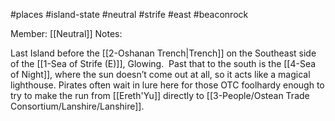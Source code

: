 #places #island-state #neutral #strife #east #beaconrock 

Member: [[Neutral]]
Notes:

Last Island before the [[2-Oshanan Trench|Trench]] on the Southeast side of the [[1-Sea of Strife (E)]], Glowing.  Past that to the south is the [[4-Sea of Night]], where the sun doesn’t come out at all, so it acts like a magical lighthouse.  Pirates often wait in lure here for those OTC foolhardy enough to try to make the run from [[Ereth'Yu]] directly to [[3-People/Ostean Trade Consortium/Lanshire/Lanshire]].